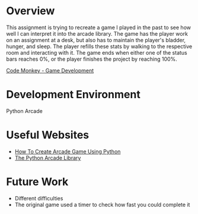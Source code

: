# Overview

This assignment is trying to recreate a game I played in the past to see how well I can interpret it into the arcade library. The game has the player work on an assignment at a desk, but also has to maintain the player's bladder, hunger, and sleep. The player refills these stats by walking to the respective room and interacting with it. The game ends when either one of the status bars reaches 0%, or the player finishes the project by reaching 100%.

[Code Monkey - Game Development](https://youtu.be/SdBtzccQ-Vk)

# Development Environment

Python
Arcade

# Useful Websites

* [How To Create Arcade Game Using Python](https://www.youtube.com/watch?v=WbhDsR1H15M)
* [The Python Arcade Library](https://api.arcade.academy/en/latest/)

# Future Work

* Different difficulties
* The original game used a timer to check how fast you could complete it